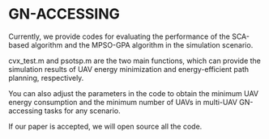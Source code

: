 # GN-ACCESSING
Currently, we provide codes for evaluating the performance of the SCA-based algorithm and the MPSO-GPA algorithm in the simulation scenario.

cvx_test.m and psotsp.m are the two main functions, which can provide the simulation results of UAV energy minimization and energy-efficient path planning, respectively.

You can also adjust the parameters in the code to obtain the minimum UAV energy consumption and the minimum number of UAVs in multi-UAV GN-accessing tasks for any scenario.

If our paper is accepted, we will open source all the code.
